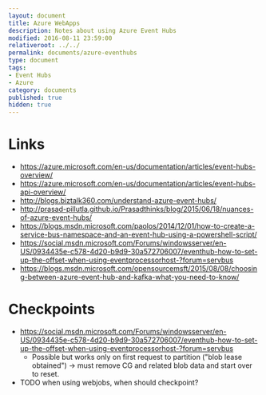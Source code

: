 ```yaml
---
layout: document
title: Azure WebApps
description: Notes about using Azure Event Hubs
modified: 2016-08-11 23:59:00
relativeroot: ../../
permalink: documents/azure-eventhubs
type: document
tags:
- Event Hubs
- Azure
category: documents
published: true
hidden: true
---
```


Links
=====

- https://azure.microsoft.com/en-us/documentation/articles/event-hubs-overview/
- https://azure.microsoft.com/en-us/documentation/articles/event-hubs-api-overview/
- http://blogs.biztalk360.com/understand-azure-event-hubs/
- http://prasad-pillutla.github.io/Prasadthinks/blog/2015/06/18/nuances-of-azure-event-hubs/
- https://blogs.msdn.microsoft.com/paolos/2014/12/01/how-to-create-a-service-bus-namespace-and-an-event-hub-using-a-powershell-script/
- https://social.msdn.microsoft.com/Forums/windowsserver/en-US/0934435e-c578-4d20-b9d9-30a572706007/eventhub-how-to-set-up-the-offset-when-using-eventprocessorhost-?forum=servbus
- https://blogs.msdn.microsoft.com/opensourcemsft/2015/08/08/choosing-between-azure-event-hub-and-kafka-what-you-need-to-know/


Checkpoints
===========

- https://social.msdn.microsoft.com/Forums/windowsserver/en-US/0934435e-c578-4d20-b9d9-30a572706007/eventhub-how-to-set-up-the-offset-when-using-eventprocessorhost-?forum=servbus
  - Possible but works only on first request to partition ("blob lease obtained") -> must remove CG and related blob data and start over to reset.
- TODO when using webjobs, when should checkpoint?
